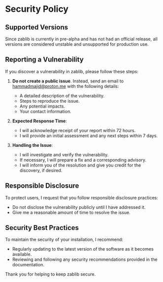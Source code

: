 # Security Policy

## Supported Versions

Since zablib is currently in pre-alpha and has not had an official release, all versions are considered unstable and unsupported for production use.

## Reporting a Vulnerability

If you discover a vulnerability in zablib, please follow these steps:

1. **Do not create a public issue**. Instead, send an email to [hammadmajid@proton.me](mailto:hammadmajid@proton.me) with the following details:
    - A detailed description of the vulnerability.
    - Steps to reproduce the issue.
    - Any potential impacts.
    - Your contact information.

2. **Expected Response Time**:
    - I will acknowledge receipt of your report within 72 hours.
    - I will provide an initial assessment and any next steps within 7 days.

3. **Handling the Issue**:
    - I will investigate and verify the vulnerability.
    - If necessary, I will prepare a fix and a corresponding advisory.
    - I will inform you of the resolution and give you credit for the discovery, if desired.

## Responsible Disclosure

To protect users, I request that you follow responsible disclosure practices:
- Do not disclose the vulnerability publicly until I have addressed it.
- Give me a reasonable amount of time to resolve the issue.

## Security Best Practices

To maintain the security of your installation, I recommend:
- Regularly updating to the latest version of the software as it becomes available.
- Reviewing and following any security recommendations provided in the documentation.

Thank you for helping to keep zablib secure.
